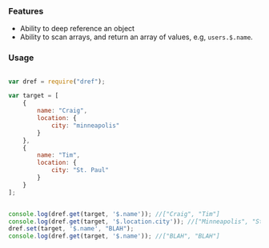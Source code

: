 ### Features

- Ability to deep reference an object
- Ability to scan arrays, and return an array of values, e.g, `users.$.name`.


### Usage

```javascript

var dref = require("dref");

var target = [
	{
		name: "Craig", 
		location: {
			city: "minneapolis"
		}
	},
	{
		name: "Tim", 
		location: {
			city: "St. Paul"
		}
	}
];


console.log(dref.get(target, '$.name')); //["Craig", "Tim"]
console.log(dref.get(target, '$.location.city')); //["Minneapolis", "St. Paul"]
dref.set(target, '$.name', "BLAH");
console.log(dref.get(target, '$.name')); //["BLAH", "BLAH"]
```

